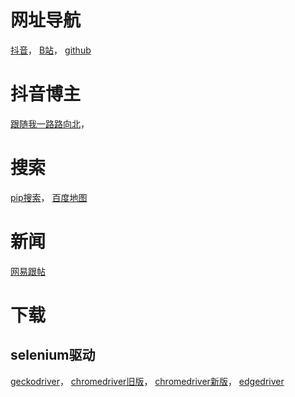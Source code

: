 # 网址导航
[抖音](https://www.douyin.com)，
[B站](https://www.bilibili.com)，
[github](https://github.com/)

# 抖音博主
[跟随我一路路向北](https://www.douyin.com/user/MS4wLjABAAAA3CBvPzh_tHA-XUSlXgvO1BIDzjJyhzvxhI9mq46eHO4)，

# 搜索
[pip搜索](https://pypi.org/search)，
[百度地图](https://map.baidu.com/)

# 新闻
[网易跟帖](https://tie.163.com/#/splendid)

# 下载
## selenium驱动
[geckodriver](https://github.com/mozilla/geckodriver/releases)，
[chromedriver旧版](http://chromedriver.storage.googleapis.com/index.html)，
[chromedriver新版](https://googlechromelabs.github.io/chrome-for-testing/)，
[edgedriver](https://developer.microsoft.com/en-us/microsoft-edge/tools/webdriver/?form=MA13LH#downloads)
